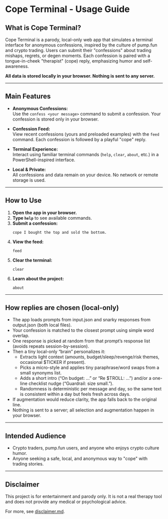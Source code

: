 # Cope Terminal - Usage Guide

## What is Cope Terminal?

Cope Terminal is a parody, local-only web app that simulates a terminal interface for anonymous confessions, inspired by the culture of pump.fun and crypto trading. Users can submit their "confessions" about trading mishaps, regrets, or degen moments. Each confession is paired with a tongue-in-cheek "therapist" (cope) reply, emphasizing humor and self-awareness.

**All data is stored locally in your browser. Nothing is sent to any server.**

---

## Main Features

- **Anonymous Confessions:**  
  Use the `confess <your message>` command to submit a confession. Your confession is stored only in your browser.

- **Confession Feed:**  
  View recent confessions (yours and preloaded examples) with the `feed` command. Each confession is followed by a playful "cope" reply.

- **Terminal Experience:**  
  Interact using familiar terminal commands (`help`, `clear`, `about`, etc.) in a PowerShell-inspired interface.

- **Local & Private:**  
  All confessions and data remain on your device. No network or remote storage is used.

---

## How to Use

1. **Open the app in your browser.**
2. **Type `help`** to see available commands.
3. **Submit a confession:**  
   ```
   cope I bought the top and sold the bottom.
   ```
4. **View the feed:**  
   ```
   feed
   ```
5. **Clear the terminal:**  
   ```
   clear
   ```
6. **Learn about the project:**  
   ```
   about
   ```

---

## How replies are chosen (local-only)

- The app loads prompts from input.json and snarky responses from output.json (both local files).
- Your confession is matched to the closest prompt using simple word overlap.
- One response is picked at random from that prompt’s response list (avoids repeats session-by-session).
- Then a tiny local-only “brain” personalizes it:
  - Extracts light context (amounts, budget/sleep/revenge/risk themes, occasional $TICKER if present).
  - Picks a micro-style and applies tiny paraphrase/word swaps from a small synonyms list.
  - Adds a short intro (“On budget: …” or “Re $TROLL: …”) and/or a one-line checklist nudge (“Guardrail: size small.”).
  - Randomness is deterministic per message and day, so the same text is consistent within a day but feels fresh across days.
- If augmentation would reduce clarity, the app falls back to the original line.
- Nothing is sent to a server; all selection and augmentation happen in your browser.

---

## Intended Audience

- Crypto traders, pump.fun users, and anyone who enjoys crypto culture humor.
- Anyone seeking a safe, local, and anonymous way to "cope" with trading stories.

---

## Disclaimer

This project is for entertainment and parody only. It is not a real therapy tool and does not provide any medical or psychological advice.

For more, see [disclaimer.md](./disclaimer.md).
